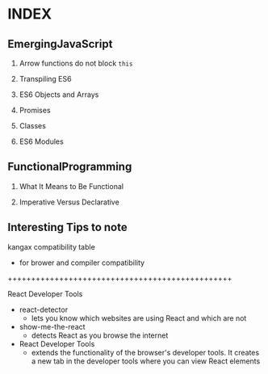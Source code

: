 # INDEX

## EmergingJavaScript

1. Arrow functions do not block `this`

2. Transpiling ES6

3. ES6 Objects and Arrays

4. Promises

5. Classes

6. ES6 Modules


## FunctionalProgramming

1. What It Means to Be Functional

2. Imperative Versus Declarative




## Interesting Tips to note

kangax compatibility table 
- for brower and compiler compatibility

++++++++++++++++++++++++++++++++++++++++++++++++

React Developer Tools
- react-detector
    - lets you know which websites are using React and which are not
- show-me-the-react
    - detects React as you browse the internet
- React Developer Tools
    - extends the functionality of the browser's developer tools. It creates a new tab in the developer tools where you can view React elements

